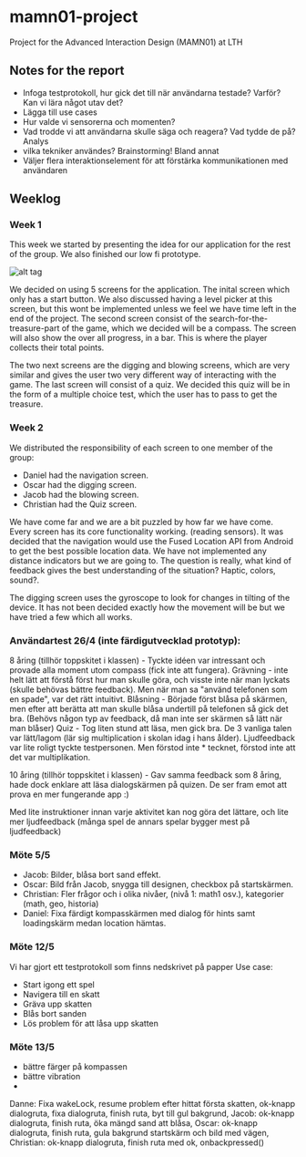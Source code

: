 # mamn01-project
Project for the Advanced Interaction Design (MAMN01) at LTH

## Notes for the report

* Infoga testprotokoll, hur gick det till när användarna testade? Varför? Kan vi lära något utav det?
* Lägga till use cases
* Hur valde vi sensorerna och momenten? 
* Vad trodde vi att användarna skulle säga och reagera? Vad tydde de på? Analys
* vilka tekniker användes? Brainstorming! Bland annat 
* Väljer flera interaktionselement för att förstärka kommunikationen med användaren

## Weeklog
### Week 1
This week we started by presenting the idea for our application for the rest of the group.
We also finished our low fi prototype. 

![alt tag](https://raw.github.com/dabbe/mamn01-project/master/images/lowfi.jpg)

We decided on using 5 screens for the application. The inital screen which only has a start button. We also discussed having a level picker at this screen, but this wont be implemented unless we feel we have time left in the end of the project. The second screen consist of the search-for-the-treasure-part of the game, which we decided will be a compass. The screen will also show the over all progress, in a bar. This is where the player collects their total points. 

The two next screens are the digging and blowing screens, which are very similar and gives the user two very different way of interacting with the game. The last screen will consist of a quiz. We decided this quiz will be in the form of a multiple choice test, which the user has to pass to get the treasure.

### Week 2
We distributed the responsibility of each screen to one member of the group: 
* Daniel had the navigation screen.
* Oscar had the digging screen.
* Jacob had the blowing screen.
* Christian had the Quiz screen.
 
We have come far and we are a bit puzzled by how far we have come. Every screen has its core functionality working. (reading sensors). It was decided that the navigation would use the Fused Location API from Android to get the best possible location data. We have not implemented any distance indicators but we are going to. The question is really, what kind of feedback gives the best understanding of the situation? Haptic, colors, sound?.

The digging screen uses the gyroscope to look for changes in tilting of the device. It has not been decided exactly how the movement will be but we have tried a few which all works. 
 
### Användartest 26/4 (inte färdigutvecklad prototyp):
8 åring (tillhör toppskitet i klassen) - Tyckte idéen var intressant och provade alla moment utom compass (fick inte att fungera). 
Grävning - inte helt lätt att förstå först hur man skulle göra, och visste inte när man lyckats (skulle behövas bättre feedback). Men när man sa "använd telefonen som en spade", var det rätt intuitivt.
Blåsning - Började först blåsa på skärmen, men efter att berätta att man skulle blåsa undertill på telefonen så gick det bra. (Behövs någon typ av feedback, då man inte ser skärmen så lätt när man blåser)
Quiz - Tog liten stund att läsa, men gick bra. De 3 vanliga talen var lätt/lagom (lär sig multiplication i skolan idag i hans ålder). Ljudfeedback var lite roligt tyckte testpersonen. Men förstod inte * tecknet, förstod inte att det var multiplikation.

10 åring (tillhör toppskitet i klassen) - Gav samma feedback som 8 åring, hade dock enklare att läsa dialogskärmen på quizen. 
De ser fram emot att prova en mer fungerande app :)

Med lite instruktioner innan varje aktivitet kan nog göra det lättare, och lite mer ljudfeedback (många spel de annars spelar bygger mest på ljudfeedback)

### Möte 5/5
* Jacob: Bilder, blåsa bort sand effekt.
* Oscar: Bild från Jacob, snygga till designen, checkbox på startskärmen.
* Christian: Fler frågor och i olika nivåer, (nivå 1: math1 osv.), kategorier (math, geo, historia)
* Daniel: Fixa färdigt kompasskärmen med dialog för hints samt loadingskärm medan location hämtas.

### Möte 12/5
Vi har gjort ett testprotokoll som finns nedskrivet på papper
Use case:
* Start igong ett spel
* Navigera till en skatt
* Gräva upp skatten 
* Blås bort sanden
* Lös problem för att låsa upp skatten

### Möte 13/5
* bättre färger på kompassen 
* bättre vibration 
* 
Danne: Fixa wakeLock, resume problem efter hittat första skatten, ok-knapp dialogruta, fixa dialogruta, finish ruta, byt till gul bakgrund, 
Jacob: ok-knapp dialogruta, finish ruta, öka mängd sand att blåsa, 
Oscar: ok-knapp dialogruta, finish ruta, gula bakgrund startskärm och bild med vägen, 
Christian: ok-knapp dialogruta, finish ruta med ok, onbackpressed()
